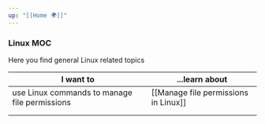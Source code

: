 ```yaml
---
up: "[[Home 🌍]]"
---
```

### Linux MOC
Here you find general Linux related topics

| I want to                                     | ...learn about                       |
| --------------------------------------------- | ------------------------------------ |
| use Linux commands to manage file permissions | [[Manage file permissions in Linux]] |
|                                               |                                      |
|                                               |                                      |


